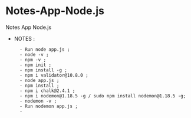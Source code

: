 # Notes-App-Node.js
Notes App Node.js


* NOTES :


  ```
    - Run node app.js ;
    - node -v ;
    - npm -v ;
    - npm init ;
    - npm install -g ;
    - npm i validator@10.8.0 ;
    - node app.js ;
    - npm install ;
    - npm i chalk@2.4.1 ;
    - npm i nodemon@1.18.5 -g / sudo npm install nodemon@1.18.5 -g; 
    - nodemon -v ;
    - Run nodemon app.js ;
    - 


  ```